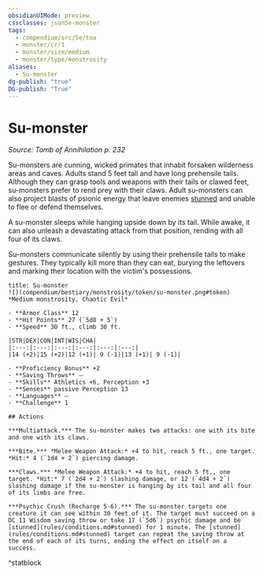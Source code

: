 ```yaml
---
obsidianUIMode: preview
cssclasses: json5e-monster
tags:
  - compendium/src/5e/toa
  - monster/cr/1
  - monster/size/medium
  - monster/type/monstrosity
aliases:
  - Su-monster
dg-publish: "true"
DG-publish: "True"
---
```

# Su-monster
*Source: Tomb of Annihilation p. 232*  

Su-monsters are cunning, wicked primates that inhabit forsaken wilderness areas and caves. Adults stand 5 feet tall and have long prehensile tails. Although they can grasp tools and weapons with their tails or clawed feet, su-monsters prefer to rend prey with their claws. Adult su-monsters can also project blasts of psionic energy that leave enemies [stunned](rules/conditions.md#stunned) and unable to flee or defend themselves.

A su-monster sleeps while hanging upside down by its tail. While awake, it can also unleash a devastating attack from that position, rending with all four of its claws.

Su-monsters communicate silently by using their prehensile tails to make gestures. They typically kill more than they can eat, burying the leftovers and marking their location with the victim's possessions.

```ad-statblock
title: Su-monster
![](compendium/bestiary/monstrosity/token/su-monster.png#token)
*Medium monstrosity, Chaotic Evil*

- **Armor Class** 12 
- **Hit Points** 27 (`5d8 + 5`)
- **Speed** 30 ft., climb 30 ft.

|STR|DEX|CON|INT|WIS|CHA|
|:---:|:---:|:---:|:---:|:---:|:---:|
|14 (+2)|15 (+2)|12 (+1)| 9 (-1)|13 (+1)| 9 (-1)|

- **Proficiency Bonus** +2
- **Saving Throws** ⏤
- **Skills** Athletics +6, Perception +3
- **Senses** passive Perception 13
- **Languages** —
- **Challenge** 1

## Actions

***Multiattack.*** The su-monster makes two attacks: one with its bite and one with its claws.

***Bite.*** *Melee Weapon Attack:* +4 to hit, reach 5 ft., one target. *Hit:* 4 (`1d4 + 2`) piercing damage.

***Claws.*** *Melee Weapon Attack:* +4 to hit, reach 5 ft., one target. *Hit:* 7 (`2d4 + 2`) slashing damage, or 12 (`4d4 + 2`) slashing damage if the su-monster is hanging by its tail and all four of its limbs are free.

***Psychic Crush (Recharge 5-6).*** The su-monster targets one creature it can see within 30 feet of it. The target must succeed on a DC 11 Wisdom saving throw or take 17 (`5d6`) psychic damage and be [stunned](rules/conditions.md#stunned) for 1 minute. The [stunned](rules/conditions.md#stunned) target can repeat the saving throw at the end of each of its turns, ending the effect on itself on a success.
```
^statblock